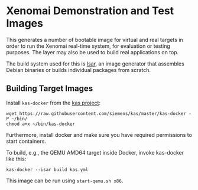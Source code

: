 # Xenomai Demonstration and Test Images

This generates a number of bootable image for virtual and real targets in order
to run the Xenomai real-time system, for evaluation or testing purposes. The
layer may also be used to build real applications on top.

The build system used for this is [Isar](https://github.com/ilbers/isar), an
image generator that assembles Debian binaries or builds individual packages
from scratch.

## Building Target Images

Install `kas-docker` from the [kas project](https://github.com/siemens/kas):

    wget https://raw.githubusercontent.com/siemens/kas/master/kas-docker -P ~/bin/
    chmod a+x ~/bin/kas-docker

Furthermore, install docker and make sure you have required permissions to
start containers.

To build, e.g., the QEMU AMD64 target inside Docker, invoke kas-docker like
this:

    kas-docker --isar build kas.yml

This image can be run using `start-qemu.sh x86`.
